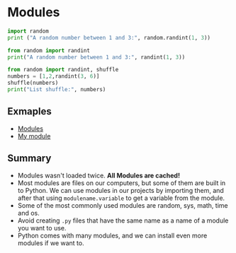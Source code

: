 # Modules

```python
import random
print ("A random number between 1 and 3:", random.randint(1, 3))

from random import randint
print("A random number between 1 and 3:", randint(1, 3))

from random import randint, shuffle
numbers = [1,2,randint(3, 6)]
shuffle(numbers)
print("List shuffle:", numbers)
```

## Exmaples

* [Modules](../examples/modules.py)
* [My module](../examples/mymodule.py)

## Summary

* Modules wasn't loaded twice. **All Modules are cached!**
* Most modules are files on our computers, but some of them are built in to Python. We can use modules in our projects by importing them, and after that using `modulename.variable` to get a variable from the module.
* Some of the most commonly used modules are random, sys, math, time and os.
* Avoid creating `.py` files that have the same name as a name of a module you want to use.
* Python comes with many modules, and we can install even more modules if we want to.
